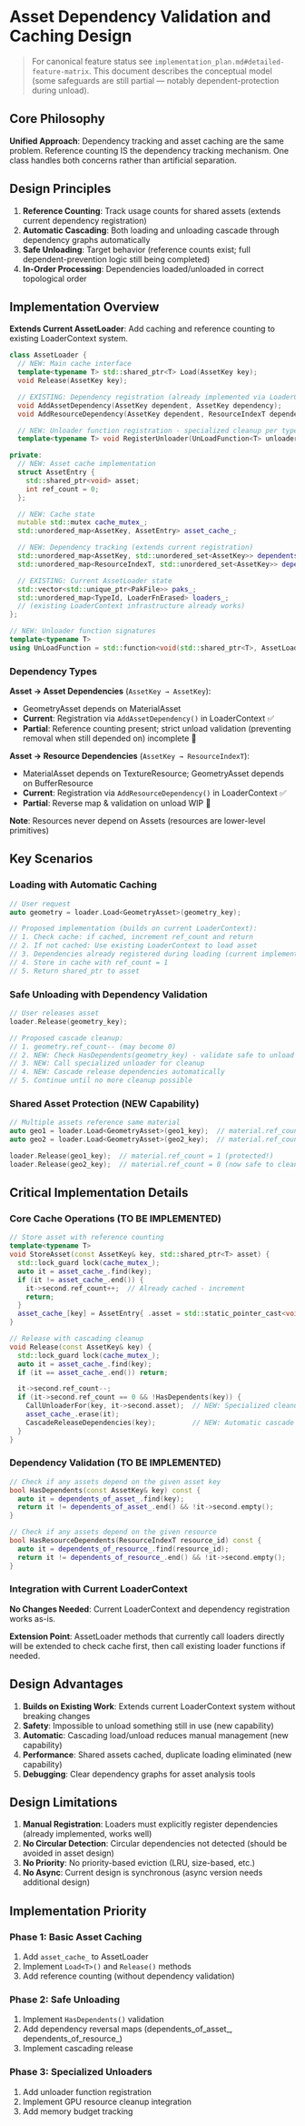 # Asset Dependency Validation and Caching Design

> For canonical feature status see `implementation_plan.md#detailed-feature-matrix`. This document describes the conceptual model (some safeguards are still partial — notably dependent-protection during unload).

## Core Philosophy

**Unified Approach**: Dependency tracking and asset caching are the same problem. Reference counting IS the dependency tracking mechanism. One class handles both concerns rather than artificial separation.

## Design Principles

1. **Reference Counting**: Track usage counts for shared assets (extends current dependency registration)
2. **Automatic Cascading**: Both loading and unloading cascade through dependency graphs automatically
3. **Safe Unloading**: Target behavior (reference counts exist; full dependent-prevention logic still being completed)
4. **In-Order Processing**: Dependencies loaded/unloaded in correct topological order

## Implementation Overview

**Extends Current AssetLoader**: Add caching and reference counting to existing LoaderContext system.

```cpp
class AssetLoader {
  // NEW: Main cache interface
  template<typename T> std::shared_ptr<T> Load(AssetKey key);
  void Release(AssetKey key);

  // EXISTING: Dependency registration (already implemented via LoaderContext)
  void AddAssetDependency(AssetKey dependent, AssetKey dependency);      // Asset→Asset
  void AddResourceDependency(AssetKey dependent, ResourceIndexT dependency); // Asset→Resource

  // NEW: Unloader function registration - specialized cleanup per type
  template<typename T> void RegisterUnloader(UnLoadFunction<T> unloader_fn);

private:
  // NEW: Asset cache implementation
  struct AssetEntry {
    std::shared_ptr<void> asset;
    int ref_count = 0;
  };

  // NEW: Cache state
  mutable std::mutex cache_mutex_;
  std::unordered_map<AssetKey, AssetEntry> asset_cache_;

  // NEW: Dependency tracking (extends current registration)
  std::unordered_map<AssetKey, std::unordered_set<AssetKey>> dependents_of_asset_;
  std::unordered_map<ResourceIndexT, std::unordered_set<AssetKey>> dependents_of_resource_;

  // EXISTING: Current AssetLoader state
  std::vector<std::unique_ptr<PakFile>> paks_;
  std::unordered_map<TypeId, LoaderFnErased> loaders_;
  // (existing LoaderContext infrastructure already works)
};

// NEW: Unloader function signatures
template<typename T>
using UnLoadFunction = std::function<void(std::shared_ptr<T>, AssetLoader&)>;
```

### Dependency Types

**Asset → Asset Dependencies** (`AssetKey → AssetKey`):

- GeometryAsset depends on MaterialAsset
- **Current**: Registration via `AddAssetDependency()` in LoaderContext ✅
- **Partial**: Reference counting present; strict unload validation (preventing removal when still depended on) incomplete 🔄

**Asset → Resource Dependencies** (`AssetKey → ResourceIndexT`):

- MaterialAsset depends on TextureResource; GeometryAsset depends on BufferResource
- **Current**: Registration via `AddResourceDependency()` in LoaderContext ✅
- **Partial**: Reverse map & validation on unload WIP 🔄

**Note**: Resources never depend on Assets (resources are lower-level primitives)

## Key Scenarios

### Loading with Automatic Caching

```cpp
// User request
auto geometry = loader.Load<GeometryAsset>(geometry_key);

// Proposed implementation (builds on current LoaderContext):
// 1. Check cache: if cached, increment ref_count and return
// 2. If not cached: Use existing LoaderContext to load asset
// 3. Dependencies already registered during loading (current implementation)
// 4. Store in cache with ref_count = 1
// 5. Return shared_ptr to asset
```

### Safe Unloading with Dependency Validation

```cpp
// User releases asset
loader.Release(geometry_key);

// Proposed cascade cleanup:
// 1. geometry.ref_count-- (may become 0)
// 2. NEW: Check HasDependents(geometry_key) - validate safe to unload
// 3. NEW: Call specialized unloader for cleanup
// 4. NEW: Cascade release dependencies automatically
// 5. Continue until no more cleanup possible
```

### Shared Asset Protection (NEW Capability)

```cpp
// Multiple assets reference same material
auto geo1 = loader.Load<GeometryAsset>(geo1_key);  // material.ref_count = 1
auto geo2 = loader.Load<GeometryAsset>(geo2_key);  // material.ref_count = 2

loader.Release(geo1_key);  // material.ref_count = 1 (protected!)
loader.Release(geo2_key);  // material.ref_count = 0 (now safe to cleanup)
```

## Critical Implementation Details

### Core Cache Operations (TO BE IMPLEMENTED)

```cpp
// Store asset with reference counting
template<typename T>
void StoreAsset(const AssetKey& key, std::shared_ptr<T> asset) {
  std::lock_guard lock(cache_mutex_);
  auto it = asset_cache_.find(key);
  if (it != asset_cache_.end()) {
    it->second.ref_count++;  // Already cached - increment
    return;
  }
  asset_cache_[key] = AssetEntry{ .asset = std::static_pointer_cast<void>(asset), .ref_count = 1 };
}

// Release with cascading cleanup
void Release(const AssetKey& key) {
  std::lock_guard lock(cache_mutex_);
  auto it = asset_cache_.find(key);
  if (it == asset_cache_.end()) return;

  it->second.ref_count--;
  if (it->second.ref_count == 0 && !HasDependents(key)) {
    CallUnloaderFor(key, it->second.asset);  // NEW: Specialized cleanup
    asset_cache_.erase(it);
    CascadeReleaseDependencies(key);         // NEW: Automatic cascade
  }
}
```

### Dependency Validation (TO BE IMPLEMENTED)

```cpp
// Check if any assets depend on the given asset key
bool HasDependents(const AssetKey& key) const {
  auto it = dependents_of_asset_.find(key);
  return it != dependents_of_asset_.end() && !it->second.empty();
}

// Check if any assets depend on the given resource
bool HasResourceDependents(ResourceIndexT resource_id) const {
  auto it = dependents_of_resource_.find(resource_id);
  return it != dependents_of_resource_.end() && !it->second.empty();
}
```

### Integration with Current LoaderContext

**No Changes Needed**: Current LoaderContext and dependency registration works as-is.

**Extension Point**: AssetLoader methods that currently call loaders directly will be extended to check cache first, then call existing loader functions if needed.

## Design Advantages

1. **Builds on Existing Work**: Extends current LoaderContext system without breaking changes
2. **Safety**: Impossible to unload something still in use (new capability)
3. **Automatic**: Cascading load/unload reduces manual management (new capability)
4. **Performance**: Shared assets cached, duplicate loading eliminated (new capability)
5. **Debugging**: Clear dependency graphs for asset analysis tools

## Design Limitations

1. **Manual Registration**: Loaders must explicitly register dependencies (already implemented, works well)
2. **No Circular Detection**: Circular dependencies not detected (should be avoided in asset design)
3. **No Priority**: No priority-based eviction (LRU, size-based, etc.)
4. **No Async**: Current design is synchronous (async version needs additional design)

## Implementation Priority

### Phase 1: Basic Asset Caching

1. Add `asset_cache_` to AssetLoader
2. Implement `Load<T>()` and `Release()` methods
3. Add reference counting (without dependency validation)

### Phase 2: Safe Unloading

1. Implement `HasDependents()` validation
2. Add dependency reversal maps (dependents_of_asset_, dependents_of_resource_)
3. Implement cascading release

### Phase 3: Specialized Unloaders

1. Add unloader function registration
2. Implement GPU resource cleanup integration
3. Add memory budget tracking
